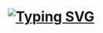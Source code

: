 
<h1 align="center">
  <a href="https://git.io/typing-svg"><img src="https://readme-typing-svg.herokuapp.com?font=Fira+Code&pause=10&width=650&lines=Hi%2Cthere!+I'm+Victor%2C+a+ecommerce+web+developer" alt="Typing SVG" /></a>
</h1>
